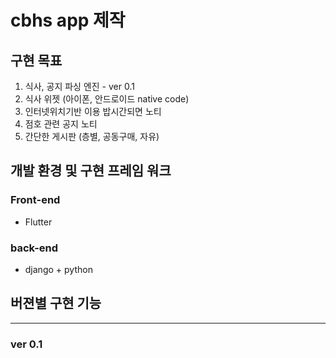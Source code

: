 # cbhs app 제작

## 구현 목표
1. 식사, 공지 파싱 엔진 - ver 0.1
2. 식사 위젯 (아이폰, 안드로이드 native code)
3. 인터넷위치기반 이용 밥시간되면 노티
4. 점호 관련 공지 노티
5. 간단한 게시판 (층별, 공동구매, 자유)

## 개발 환경 및 구현 프레임 워크
### Front-end
* Flutter

### back-end
* django + python


## 버젼별 구현 기능
----------
### ver 0.1
